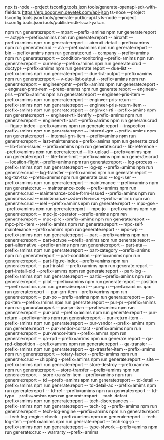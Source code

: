 npx ts-node --project tsconfig.tools.json tools/generate-openapi-sdk-with-fields.ts https://erp.bogor.vm.devetek.com/api-json
ts-node --project tsconfig.tools.json tools/generate-public-api.ts
ts-node --project tsconfig.tools.json tools/publish-sdk-local-yalc.ts


npm run generate:report -- mpart --prefix=amims
npm run generate:report -- actype --prefix=amims
npm run generate:report -- aircraft --prefix=amims
npm run generate:report -- aircraft-detail --prefix=amims
npm run generate:crud -- ata --prefix=amims
npm run generate:report -- bin --prefix=amims
npm run generate:crud -- company --prefix=amims
npm run generate:report -- condition-monitoring --prefix=amims
npm run generate:report -- currency --prefix=amims
npm run generate:crud -- doctype --prefix=amims
npm run generate:report -- due-list --prefix=amims
npm run generate:report -- due-list-output --prefix=amims
npm run generate:report -- v-due-list-output --prefix=amims
npm run generate:report -- engineer-pmtr --prefix=amims
npm run generate:report -- engineer-pmtr-item --prefix=amims
npm run generate:report -- engineer-pris --prefix=amims
npm run generate:report -- engineer-pris-item --prefix=amims
npm run generate:report -- engineer-pris-return --prefix=amims
npm run generate:report -- engineer-pris-return-item --prefix=amims
npm run generate:report -- engineer-rti --prefix=amims
npm run generate:report -- engineer-rti-identify --prefix=amims
npm run generate:report -- engineer-rti-part --prefix=amims
npm run generate:crud -- figure-index --prefix=amims
npm run generate:report -- inspection --prefix=amims
npm run generate:report -- internal-grn --prefix=amims
npm run generate:report -- internal-grn-item --prefix=amims
npm run generate:report -- last-maintenance --prefix=amims
npm run generate:crud -- lib-form-issued --prefix=amims
npm run generate:crud -- lib-reference --prefix=amims
npm run generate:crud -- lib-upload --prefix=amims
npm run generate:report -- life-time-limit --prefix=amims
npm run generate:crud -- location-flight --prefix=amims
npm run generate:report -- log-process --prefix=amims
npm run generate:report -- log-sp --prefix=amims
npm run generate:crud -- log-transfer --prefix=amims
npm run generate:report -- log-tsn-tso --prefix=amims
npm run generate:crud -- log-user --prefix=amims
npm run generate:report -- maintenance --prefix=amims
npm run generate:crud -- maintenance-code --prefix=amims
npm run generate:crud -- maintenance-code-form-issued --prefix=amims
npm run generate:crud -- maintenance-code-reference --prefix=amims
npm run generate:crud -- mel --prefix=amims
npm run generate:report -- mpc-gse --prefix=amims
npm run generate:report -- mpc-jo --prefix=amims
npm run generate:report -- mpc-jo-operator --prefix=amims
npm run generate:report -- mpc-piro --prefix=amims
npm run generate:report -- mpc-piro-item --prefix=amims
npm run generate:report -- mpc-self-maintenance --prefix=amims
npm run generate:report -- mpc-wp --prefix=amims
npm run generate:report -- part --prefix=amims
npm run generate:report -- part-actype --prefix=amims
npm run generate:report -- part-alternative --prefix=amims
npm run generate:report -- part-ata --prefix=amims
npm run generate:report -- part-category --prefix=amims
npm run generate:report -- part-condition --prefix=amims
npm run generate:report -- part-figure-index --prefix=amims
npm run generate:report -- part-install --prefix=amims
npm run generate:report -- part-install-old --prefix=amims
npm run generate:report -- part-log --prefix=amims
npm run generate:report -- partid --prefix=amims
npm run generate:report -- pilot --prefix=amims
npm run generate:report -- position --prefix=amims
npm run generate:report -- pur-grn --prefix=amims
npm run generate:report -- pur-grn-item --prefix=amims
npm run generate:report -- pur-po --prefix=amims
npm run generate:report -- pur-po-item --prefix=amims
npm run generate:report -- pur-pr --prefix=amims
npm run generate:report -- pur-pr-item --prefix=amims
npm run generate:report -- pur-prcl --prefix=amims
npm run generate:report -- pur-return --prefix=amims
npm run generate:report -- pur-return-item --prefix=amims
npm run generate:report -- pur-vendor --prefix=amims
npm run generate:report -- pur-vendor-contact --prefix=amims
npm run generate:report -- pur-vendor-item --prefix=amims
npm run generate:report -- qa-rpd --prefix=amims
npm run generate:report -- qa-rpd-dispotition --prefix=amims
npm run generate:report -- qa-transfer --prefix=amims
npm run generate:report -- qa-transfer-item --prefix=amims
npm run generate:report -- rotary-factor --prefix=amims
npm run generate:crud -- shipping --prefix=amims
npm run generate:report -- site --prefix=amims
npm run generate:report -- store-destroy --prefix=amims
npm run generate:report -- store-transfer --prefix=amims
npm run generate:report -- store-transfer-item --prefix=amims
npm run generate:report -- td --prefix=amims
npm run generate:report -- td-detail --prefix=amims
npm run generate:report -- td-detail-ac --prefix=amims
npm run generate:report -- td-ref --prefix=amims
npm run generate:report -- td-type --prefix=amims
npm run generate:report -- tech-defect --prefix=amims
npm run generate:report -- tech-discrepancies --prefix=amims
npm run generate:report -- tech-log --prefix=amims
npm run generate:report -- tech-log-engine --prefix=amims
npm run generate:report -- tech-log-engine-check --prefix=amims
npm run generate:report -- tech-log-item --prefix=amims
npm run generate:report -- tech-log-jo --prefix=amims
npm run generate:report -- type-ofwork --prefix=amims
npm run generate:crud -- warranty --prefix=amims